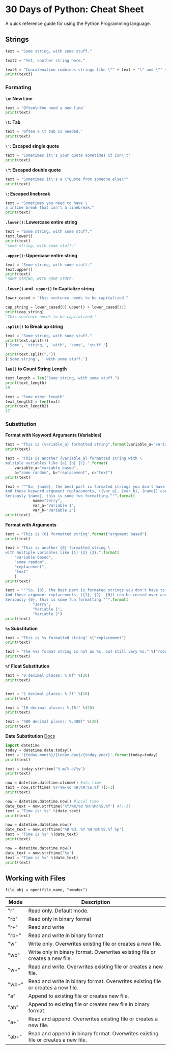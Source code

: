 # 30 Days of Python: Cheat Sheet
A quick reference guide for using the Python Programming language.


## Strings
```python
text = "Some string, with some stuff."

text2 = "Yet, another string here."

text3 = "Concatenation combines strings like \"" + text + "\" and \"" + text2  + "\""
print(text3)

```

### Formating

**`\n`: New Line**
```python
text = 'Often\nYou need a new line'
print(text)
```

**`\t`: Tab**
```python
text = 'Often a \t tab is needed.'
print(text)
```

**`\'`: Escaped single quote**
```python
text = 'Sometimes it\'s your quote sometimes it isn\'t'
print(text)
```

**`\"`: Escaped double quote**
```python
text = "Sometimes it\'s a \"Quote from someone else\""
print(text)
```

**`\`: Escaped linebreak**
```python
text = "Sometimes you need to have \
a inline break that isn't a linebreak."
print(text)
```


**`.lower()`: Lowercase entire string**
```python
text = "Some string, with some stuff."
text.lower()
print(text)
"some string, with some stuff."
```

**`.upper()`: Uppercase entire string**
```python
text = "Some string, with some stuff."
text.upper()
print(text)
"SOME STRING, WITH SOME STUFF.
```

**`.lower()` and `.upper()` to Capitalize string**
```python
lower_cased = "this sentence needs to be capitalized."

cap_string = lower_cased[0].upper() + lower_cased[1:]
print(cap_string)
"This sentence needs to be capitalized."
```

**`.split()` to Break up string**
```python
text = "Some string, with some stuff."
print(text.split())
['Some', 'string,', 'with', 'some', 'stuff.']

print(text.split(","))
['Some string', ' with some stuff.']
```

**`len()` to Count String Length**
```python
text_length = len("Some string, with some stuff.")
print(text_length)
29

text = "Some other length"
text_length2 = len(text)
print(text_length2)
17
```

### Substitution
**Format with Keyword Arguments (Variables)**
```python
text = "This is {variable_a} formatted string".format(variable_a="variable based")
print(text)

text = "This is another {variable_a} formatted string with \
multiple variables like {a} {b} {c}.".format(
    variable_a="variable based", 
    a="some random", b="replacement", c="text")
print(text)

text = """So, {name}, the best part is formated strings you don't have to order it. 
And these keyword argument replacements, ({var_a}, {var_b}, {name}) can be reused over and over.
Seriously {name}, this is some fun formatting.""".format(
            name="Jerry", 
            var_a="Variable 1", 
            var_b="Variable 2")
print(text)
```

**Format with Arguments**
```python
text = "This is {0} formatted string".format("argument based")
print(text)

text = "This is another {0} formatted string \
with multiple variables like {1} {2} {3}.".format(
    "variable based", 
    "some random", 
    "replacement", 
    "text"
    )
print(text)

text = """So, {0}, the best part is formated strings you don't have to order it. 
And these argument replacements, ({1}, {2}, {0}) can be reused over and over.
Seriously {0}, this is some fun formatting.""".format(
            "Jerry", 
            "Variable 1", 
            "Variable 2")
print(text)
```

**`%s` Substitution**
```python
text = "This is %s formatted string" %("replacement")
print(text)

text = "The %%s format string is not as %s, but still very %s." %("robust", "useful")
print(text)
```

**`%f` Float Substitution**
```python
text = "0 decimal places: %.0f" %(20)
print(text)


text = "2 decimal places: %.2f" %(20)
print(text)

text = "10 decimal places: %.10f" %(20)
print(text)

text = "400 decimal places: %.400f" %(20)
print(text)
```

**Date Substitution** [Docs](https://docs.python.org/2/library/datetime.html#strftime-and-strptime-behavior)
```python
import datetime
today = datetime.date.today()
text = '{today.month}/{today.day}/{today.year}'.format(today=today)
print(text)

text = today.strftime('%-m/%-d/%y')
print(text)

now = datetime.datetime.utcnow() #utc time
text = now.strftime('%Y-%m-%d %H:%M:%S.%f')[:-3]
print(text)

now = datetime.datetime.now() #local time
date_text = now.strftime('%Y/%m/%d %H:%M:%S.%f') #[:-3]
text = "Time is: %s" %(date_text)
print(text)

now = datetime.datetime.now()
date_text = now.strftime('%B %d, %Y %H:%M:%S.%f %p')
text = "Time is %s" %(date_text)
print(text)

now = datetime.datetime.now()
date_text = now.strftime('%x')
text = "Time is %s" %(date_text)
print(text)

```

## Working with Files

```
file_obj = open(file_name, "<mode>")
```

| Mode          | Description   |
| ------------- | ------------- |
| "r"           | Read only. Default mode. |
| "rb"          | Read only in binary format |
| "r+"          | Read and write |
| "rb+"         | Read and write in binary format |
| "w"           | Write only. Overwrites existing file or creates a new file. |
| "wb"          | Write only in binary format. Overwrites existing file or creates a new file. |
| "w+"          | Read and write. Overwrites existing file or creates a new file. |
| "wb+"         | Read and write in binary format. Overwrites existing file or creates a new file.  |
| "a"           | Append to existing file or creates new file. |
| "ab"          | Append to existing file or creates new file in binary format. |
| "a+"          | Read and append. Overwrites existing file or creates a new file. |
| "ab+"         | Read and append in binary format. Overwrites existing file or creates a new file. |




